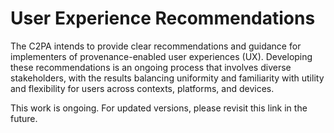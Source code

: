 # User Experience Recommendations

The C2PA intends to provide clear recommendations and guidance for implementers of provenance-enabled user experiences (UX). Developing these recommendations is an ongoing process that involves diverse stakeholders, with the results balancing uniformity and familiarity with utility and flexibility for users across contexts, platforms, and devices. 

This work is ongoing. For updated versions, please revisit this link in the future.